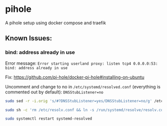 # pihole

A pihole setup using docker compose and traefik

## Known Issues:

### bind: address already in use

Error message:
`Error starting userland proxy: listen tcp4 0.0.0.0:53: bind: address already in use`

Fix:
https://github.com/pi-hole/docker-pi-hole#installing-on-ubuntu


Uncomment and change to no in `/etc/systemd/resolved.conf`  (everything is commented out by default): `DNSStubListener=no`


```bash
sudo sed -r -i.orig 's/#?DNSStubListener=yes/DNSStubListener=no/g' /etc/systemd/resolved.conf

sudo sh -c 'rm /etc/resolv.conf && ln -s /run/systemd/resolve/resolv.conf /etc/resolv.conf'

sudo systemctl restart systemd-resolved
```
